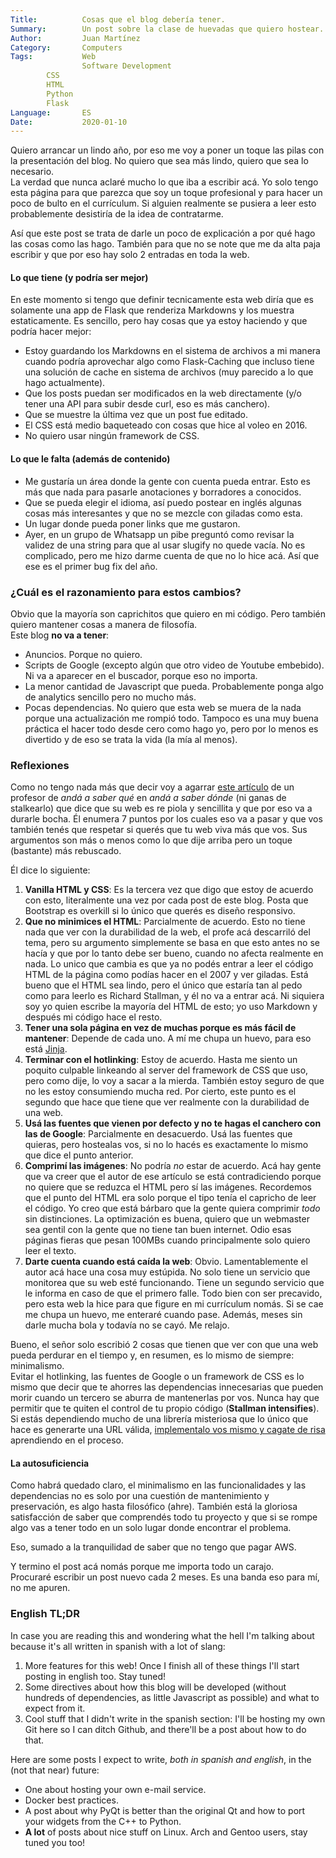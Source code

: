 ```yaml
---
Title:          Cosas que el blog debería tener.
Summary:        Un post sobre la clase de huevadas que quiero hostear. English TL;DR at the end of the post.
Author:         Juan Martínez
Category:       Computers
Tags:           Web
                Software Development
		CSS
		HTML
		Python
		Flask
Language:       ES
Date:           2020-01-10
---
```


Quiero arrancar un lindo año, por eso me voy a poner un toque las pilas con la presentación del blog. No quiero que sea más lindo, quiero que sea lo necesario.  
La verdad que nunca aclaré mucho lo que iba a escribir acá. Yo solo tengo esta página para que parezca que soy un toque profesional y para hacer un poco de bulto en el currículum. Si alguien realmente se pusiera a leer esto probablemente desistiría de la idea de contratarme.

Así que este post se trata de darle un poco de explicación a por qué hago las cosas como las hago. También para que no se note que me da alta paja escribir y que por eso hay solo 2 entradas en toda la web.

#### Lo que tiene (y podría ser mejor)

En este momento si tengo que definir tecnicamente esta web diría que es solamente una app de Flask que renderiza Markdowns y los muestra estaticamente. Es sencillo, pero hay cosas que ya estoy haciendo y que podría hacer mejor:  

* Estoy guardando los Markdowns en el sistema de archivos a mi manera cuando podría aprovechar algo como Flask-Caching que incluso tiene una solución de cache en sistema de archivos (muy parecido a lo que hago actualmente).  
* Que los posts puedan ser modificados en la web directamente (y/o tener una API para subir desde curl, eso es más canchero).  
* Que se muestre la última vez que un post fue editado.  
* El CSS está medio baqueteado con cosas que hice al voleo en 2016.  
* No quiero usar ningún framework de CSS.

#### Lo que le falta (además de contenido)

* Me gustaría un área donde la gente con cuenta pueda entrar. Esto es más que nada para pasarle anotaciones y borradores a conocidos.  
* Que se pueda elegir el idioma, así puedo postear en inglés algunas cosas más interesantes y que no se mezcle con giladas como esta.  
* Un lugar donde pueda poner links que me gustaron.  
* Ayer, en un grupo de Whatsapp un pibe preguntó como revisar la validez de una string para que al usar slugify no quede vacía. No es complicado, pero me hizo darme cuenta de que no lo hice acá. Así que ese es el primer bug fix del año.

### ¿Cuál es el razonamiento para estos cambios?

Obvio que la mayoría son caprichitos que quiero en mi código. Pero también quiero mantener cosas a manera de filosofía.  
Este blog **no va a tener**:  

* Anuncios. Porque no quiero.  
* Scripts de Google (excepto algún que otro video de Youtube embebido). Ni va a aparecer en el buscador, porque eso no importa.  
* La menor cantidad de Javascript que pueda. Probablemente ponga algo de analytics sencillo pero no mucho más.  
* Pocas dependencias. No quiero que esta web se muera de la nada porque una actualización me rompió todo. Tampoco es una muy buena práctica el hacer todo desde cero como hago yo, pero por lo menos es divertido y de eso se trata la vida (la mía al menos).

### Reflexiones

Como no tengo nada más que decir voy a agarrar [este artículo](https://jeffhuang.com/designed_to_last/) de un profesor de *andá a saber qué* en *andá a saber dónde* (ni ganas de stalkearlo) que dice que su web es re piola y sencillita y que por eso va a durarle bocha. Él enumera 7 puntos por los cuales eso va a pasar y que vos también tenés que respetar si querés que tu web viva más que vos. Sus argumentos son más o menos como lo que dije arriba pero un toque (bastante) más rebuscado.

Él dice lo siguiente:  

1. **Vanilla HTML y CSS**: Es la tercera vez que digo que estoy de acuerdo con esto, literalmente una vez por cada post de este blog. Posta que Bootstrap es overkill si lo único que querés es diseño responsivo.  
2. **Que no minimices el HTML**: Parcialmente de acuerdo. Esto no tiene nada que ver con la durabilidad de la web, el profe acá descarriló del tema, pero su argumento simplemente se basa en que esto antes no se hacía y que por lo tanto debe ser bueno, cuando no afecta realmente en nada. Lo unico que cambia es que ya no podés entrar a leer el código HTML de la página como podías hacer en el 2007 y ver giladas. Está bueno que el HTML sea lindo, pero el único que estaría tan al pedo como para leerlo es Richard Stallman, y él no va a entrar acá. Ni siquiera soy yo quien escribe la mayoría del HTML de esto; yo uso Markdown y después mi código hace el resto.  
3. **Tener una sola página en vez de muchas porque es más fácil de mantener**: Depende de cada uno. A mí me chupa un huevo, para eso está [Jinja](https://jinja.palletsprojects.com/en/2.10.x/).  
4. **Terminar con el hotlinking**: Estoy de acuerdo. Hasta me siento un poquito culpable linkeando al server del framework de CSS que uso, pero como dije, lo voy a sacar a la mierda. También estoy seguro de que no les estoy consumiendo mucha red. Por cierto, este punto es el segundo que hace que tiene que ver realmente con la durabilidad de una web.  
5. **Usá las fuentes que vienen por defecto y no te hagas el canchero con las de Google**: Parcialmente en desacuerdo. Usá las fuentes que quieras, pero hostealas vos, si no lo hacés es exactamente lo mismo que dice el punto anterior.  
6. **Comprimí las imágenes**: No podría *no* estar de acuerdo. Acá hay gente que va creer que el autor de ese artículo se está contradiciendo porque no quiere que se reduzca el HTML pero sí las imágenes. Recordemos que el punto del HTML era solo porque el tipo tenía el capricho de leer el código. Yo creo que está bárbaro que la gente quiera comprimir *todo* sin distinciones. La optimización es buena, quiero que un webmaster sea gentil con la gente que no tiene tan buen internet. Odio esas páginas fieras que pesan 100MBs cuando principalmente solo quiero leer el texto.  
7. **Darte cuenta cuando está caída la web**: Obvio. Lamentablemente el autor acá hace una cosa muy estúpida. No solo tiene un servicio que monitorea que su web esté funcionando. Tiene un segundo servicio que le informa en caso de que el primero falle. Todo bien con ser precavido, pero esta web la hice para que figure en mi currículum nomás. Si se cae me chupa un huevo, me enteraré cuando pase. Además, meses sin darle mucha bola y todavía no se cayó. Me relajo.

Bueno, el señor solo escribió 2 cosas que tienen que ver con que una web pueda perdurar en el tiempo y, en resumen, es lo mismo de siempre: minimalismo.  
Evitar el hotlinking, las fuentes de Google o un framework de CSS es lo mismo que decir que te ahorres las dependencias innecesarias que pueden morir cuando un tercero se aburra de mantenerlas por vos. Nunca hay que permitir que te quiten el control de tu propio código (**Stallman intensifies**). Si estás dependiendo mucho de una librería misteriosa que lo único que hace es generarte una URL válida, [implementalo vos mismo y cagate de risa](https://github.com/mratmartinez/Web/commit/fb2837c71b7a5c7febb55b436ae5ce9c07c30f27) aprendiendo en el proceso.

#### La autosuficiencia

Como habrá quedado claro, el minimalismo en las funcionalidades y las dependencias no es solo por una cuestión de mantenimiento y preservación, es algo hasta filosófico (ahre). También está la gloriosa satisfacción de saber que comprendés todo tu proyecto y que si se rompe algo vas a tener todo en un solo lugar donde encontrar el problema.

Eso, sumado a la tranquilidad de saber que no tengo que pagar AWS.

Y termino el post acá nomás porque me importa todo un carajo.  
Procuraré escribir un post nuevo cada 2 meses. Es una banda eso para mí, no me apuren.


### English TL;DR

In case you are reading this and wondering what the hell I'm talking about because it's all written in spanish with a lot of slang:

1. More features for this web! Once I finish all of these things I'll start posting in english too. Stay tuned!  
2. Some directives about how this blog will be developed (without hundreds of dependencies, as little Javascript as possible) and what to expect from it.
3. Cool stuff that I didn't write in the spanish section: I'll be hosting my own Git here so I can ditch Github, and there'll be a post about how to do that.

Here are some posts I expect to write, *both in spanish and english*, in the (not that near) future:

* One about hosting your own e-mail service.
* Docker best practices.
* A post about why PyQt is better than the original Qt and how to port your widgets from the C++ to Python.
* **A lot** of posts about nice stuff on Linux. Arch and Gentoo users, stay tuned you too!
